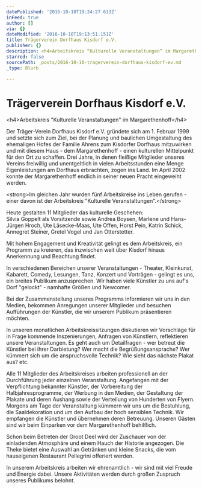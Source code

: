 ```yaml
---
datePublished: '2016-10-10T19:24:27.613Z'
inFeed: true
author: []
via: {}
dateModified: '2016-10-10T19:13:51.151Z'
title: Trägerverein Dorfhaus Kisdorf e.V.
publisher: {}
description: <h4>Arbeitskreis “Kulturelle Veranstaltungen“ im Margarethenhoff</h4>
starred: false
sourcePath: _posts/2016-10-10-tragerverein-dorfhaus-kisdorf-ev.md
_type: Blurb

---
```

# Trägerverein Dorfhaus Kisdorf e.V.

<h4\>Arbeitskreis "Kulturelle Veranstaltungen" im Margarethenhoff</h4\>

Der Träger-Verein Dorfhaus Kisdorf e.V. gründete sich am 1\. Februar 1999 und setzte sich zum Ziel, bei der Planung und baulichen Umgestaltung des ehemaligen Hofes der Familie Ahrens zum Kisdorfer Dorfhaus mitzuwirken und mit diesem Haus - dem Margarethenhoff - einen kulturellen Mittelpunkt für den Ort zu schaffen. Drei Jahre, in denen fleißige Mitglieder unseres Vereins freiwillig und unentgeltlich in vielen Arbeitsstunden eine Menge Eigenleistungen am Dorfhaus erbrachten, zogen ins Land. Im April 2002 konnte der Margarethenhoff endlich in seiner neuen Pracht eingeweiht werden.

<strong\>Im gleichen Jahr wurden fünf Arbeitskreise ins Leben gerufen - einer davon ist der Arbeitskreis "Kulturelle Veranstaltungen".</strong\>

Heute gestalten 11 Mitglieder das kulturelle Geschehen:  
Silvia Goppelt als Vorsitzende sowie Andrea Boysen, Marlene und Hans-Jürgen Hroch, Ute Läsecke-Maas, Ute Offen, Horst Pein, Katrin Schick, Annegret Steiner, Gretel Vogel und Jan Otterstetter.

Mit hohem Engagement und Kreativität gelingt es dem Arbeitskreis, ein Programm zu kreieren, das inzwischen weit über Kisdorf hinaus Anerkennung und Beachtung findet.

In verschiedenen Bereichen unserer Veranstaltungen - Theater, Kleinkunst, Kabarett, Comedy, Lesungen, Tanz, Konzert und Vorträgen - gelingt es uns, ein breites Publikum anzusprechen. Wir haben viele Künstler zu uns auf's Dorf "gelockt" - namhafte Größen und Newcomer.

Bei der Zusammenstellung unseres Programms informieren wir uns in den Medien, bekommen Anregungen unserer Mitglieder und besuchen Aufführungen der Künstler, die wir unserem Publikum präsentieren möchten.

In unseren monatlichen Arbeitskreissitzungen diskutieren wir Vorschläge für in Frage kommende Inszenierungen, Anfragen von Künstlern, reflektieren unsere Veranstaltungen. Es geht auch um Detailfragen - wer betreut die Künstler bei ihrer Darbietung? Wer macht die Begrüßungsansprache? Wer kümmert sich um die anspruchsvolle Technik? Wie sieht das nächste Plakat aus? etc.

Alle 11 Mitglieder des Arbeitskreises arbeiten professionell an der Durchführung jeder einzelnen Veranstaltung. Angefangen mit der Verpflichtung bekannter Künstler, der Vorbereitung der Halbjahresprogramme, der Werbung in den Medien, der Gestaltung der Plakate und deren Aushang sowie der Verteilung von Hunderten von Flyern. Morgens am Tage der Veranstaltung kümmern wir uns um die Bestuhlung, die Saaldekoration und um den Aufbau der hoch sensiblen Technik. Wir empfangen die Künstler und übernehmen deren Betreuung. Unseren Gästen sind wir beim Einparken vor dem Margarethenhoff behilflich.

Schon beim Betreten der Groot Deel wird der Zuschauer von der einladenden Atmosphäre und einem Hauch der Historie angezogen. Die Theke bietet eine Auswahl an Getränken und kleine Snacks, die vom hauseigenen Restaurant Pellegrini offeriert werden.

In unserem Arbeitskreis arbeiten wir ehrenamtlich - wir sind mit viel Freude und Energie dabei. Unsere Aktivitäten werden durch großen Zuspruch unseres Publikums belohnt.